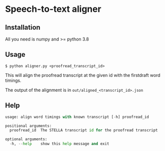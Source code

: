 # Speech-to-text aligner

## Installation

All you need is numpy and >= python 3.8

## Usage

`$ python aligner.py <proofread_transcript_id>`

This will align the proofread transcript at the given id with the firstdraft word timings.

The output of the alignment is in `out/aligned_<transcript_id>.json`

## Help
```python aligner.py --help
usage: align word timings with known transcript [-h] proofread_id

positional arguments:
  proofread_id  The STELLA transcript id for the proofread transcript

optional arguments:
  -h, --help    show this help message and exit
```

